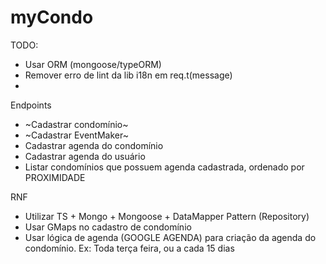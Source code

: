 # myCondo

TODO: 
- Usar ORM (mongoose/typeORM)
- Remover erro de lint da lib i18n em req.t(message)
- 




Endpoints
- ~Cadastrar condomínio~
- ~Cadastrar EventMaker~
- Cadastrar agenda do condomínio
- Cadastrar agenda do usuário
- Listar condomínios que possuem agenda cadastrada, ordenado por PROXIMIDADE


RNF 
- Utilizar TS + Mongo + Mongoose + DataMapper Pattern (Repository)
- Usar GMaps no cadastro de condomínio
- Usar lógica de agenda (GOOGLE AGENDA) para criação da agenda do condomínio. Ex: Toda terça feira, ou a cada 15 dias
